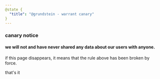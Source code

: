 ```yaml
---
@state {
  "title": "@grundstein - warrant canary"
}
---
```


<div>

### canary notice

<Bird></Bird>

#### we will not and have never shared any data about our users with anyone.

if this page disappears, it means that the rule above has been broken by force.

that's it

</div>
